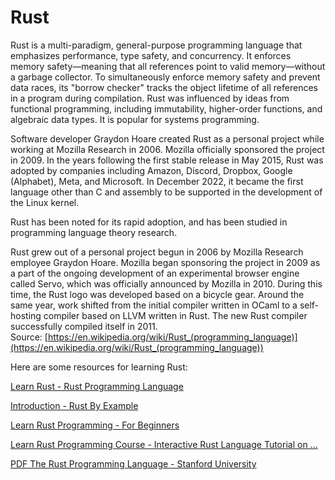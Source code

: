 Rust
====




Rust is a multi-paradigm, general-purpose programming language that emphasizes performance, type safety, and concurrency. It enforces memory safety—meaning that all references point to valid memory—without a garbage collector. To simultaneously enforce memory safety and prevent data races, its "borrow checker" tracks the object lifetime of all references in a program during compilation. Rust was influenced by ideas from functional programming, including immutability, higher-order functions, and algebraic data types. It is popular for systems programming.

Software developer Graydon Hoare created Rust as a personal project while working at Mozilla Research in 2006. Mozilla officially sponsored the project in 2009. In the years following the first stable release in May 2015, Rust was adopted by companies including Amazon, Discord, Dropbox, Google (Alphabet), Meta, and Microsoft. In December 2022, it became the first language other than C and assembly to be supported in the development of the Linux kernel.

Rust has been noted for its rapid adoption, and has been studied in programming language theory research.

Rust grew out of a personal project begun in 2006 by Mozilla Research employee Graydon Hoare. Mozilla began sponsoring the project in 2009 as a part of the ongoing development of an experimental browser engine called Servo, which was officially announced by Mozilla in 2010. During this time, the Rust logo was developed based on a bicycle gear. Around the same year, work shifted from the initial compiler written in OCaml to a self-hosting compiler based on LLVM written in Rust. The new Rust compiler successfully compiled itself in 2011.  
Source: [https://en.wikipedia.org/wiki/Rust_(programming_language)](https://en.wikipedia.org/wiki/Rust_(programming_language))

Here are some resources for learning Rust:

[Learn Rust - Rust Programming Language](https://www.rust-lang.org/learn)

[Introduction - Rust By Example](https://doc.rust-lang.org/stable/rust-by-example/)

[Learn Rust Programming - For Beginners](https://www.programiz.com/rust)

[Learn Rust Programming Course - Interactive Rust Language Tutorial on ...](https://www.freecodecamp.org/news/rust-in-replit/)

[PDF The Rust Programming Language - Stanford University](https://www.scs.stanford.edu/~zyedidia/docs/rust/rust_book.pdf)
